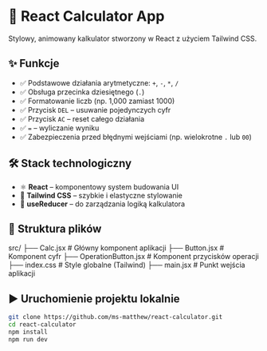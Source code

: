 # 🧮 React Calculator App

Stylowy, animowany kalkulator stworzony w React z użyciem Tailwind CSS.

## ✨ Funkcje

- ✅ Podstawowe działania arytmetyczne: `+`, `-`, `*`, `/`
- ✅ Obsługa przecinka dziesiętnego (`.`)
- ✅ Formatowanie liczb (np. 1,000 zamiast 1000)
- ✅ Przycisk `DEL` – usuwanie pojedynczych cyfr
- ✅ Przycisk `AC` – reset całego działania
- ✅ `=` – wyliczanie wyniku
- ✅ Zabezpieczenia przed błędnymi wejściami (np. wielokrotne `.` lub `00`)

## 🛠️ Stack technologiczny

- ⚛️ **React** – komponentowy system budowania UI
- 💨 **Tailwind CSS** – szybkie i elastyczne stylowanie
- 🧠 **useReducer** – do zarządzania logiką kalkulatora

## 📁 Struktura plików

src/
├── Calc.jsx # Główny komponent aplikacji
├── Button.jsx # Komponent cyfr
├── OperationButton.jsx # Komponent przycisków operacji
├── index.css # Style globalne (Tailwind)
├── main.jsx # Punkt wejścia aplikacji

## ▶️ Uruchomienie projektu lokalnie


```bash
git clone https://github.com/ms-matthew/react-calculator.git
cd react-calculator
npm install
npm run dev
```
